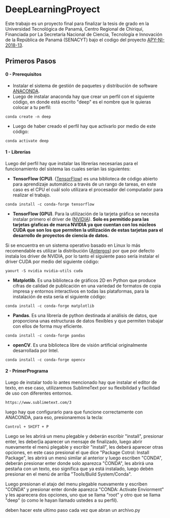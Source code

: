 # DeepLearningProyect

Este trabajo es un proyecto final para finalizar la tesis de grado en la Universidad Tecnológica de Panamá, Centro Regional de Chiriquí, Financiada por La Secretaría Nacional de Ciencia, Tecnología e Innovación de la República de Panamá (SENACYT) bajo el codigo del proyecto [APY-NI-2018-13](https://www.senacyt.gob.pa/wp-content/uploads/2018/04/ACTA-DE-RECEPCI%C3%93N-DE-PROPUESTAS-DE-NUEVOS-INVESTIGADORES-2018-RONDA-I.pdf).


## Primeros Pasos

#### 0 - Prerequisitos
- Instalar el sistema de gestión de paquetes y distribución de software [ANACONDA](https://www.anaconda.com/distribution/).
- Luego de instalar anaconda hay que crear un perfil con el siguiente código, en donde está escríto "deep" es el nombre que le quieras colocar a tu perfil:
```
conda create -n deep
```
- Luego de haber creado el perfíl hay que activarlo por medio de este código:
```
conda activate deep
```

#### 1 - Librerías
Luego del perfil hay que instalar las librerías necesarias para el funcionamiento del sistema las cuales serían las siguientes:
- **TensorFlow (CPU)**. ([TensorFlow](https://www.tensorflow.org/)) es una biblioteca de código abierto para aprendizaje automático a través de un rango de tareas, en este caso es el CPU el cuál solo utilizara el procesador del computador para realizar el trabajo.
```
conda install -c conda-forge tensorflow
```
- **TensorFlow (GPU)**. Para la utilización de la tarjeta gráfica se necesita instalar primero el driver de ([NVIDIA](https://www.nvidia.es/Download/index.aspx?lang=es)). **Solo es permitido para las tarjetas gŕaficas de marca NVIDIA ya que cuentan con los núcleos CUDA que son los que permiten la utilización de estas tarjetas para el desarrollo de proyectos de ciencia de datos.**

Si se encuentra en un sistema operativo basado en Linux lo más recomendable es utilizar la distribución ([Antergos](https://antergos.com/)) por que por defecto instala los driver de NVIDIA, por lo tanto el siguiente paso sería instalar el driver CUDA por medio del siguiente código:
```
yaourt -S nvidia nvidia-utils cuda
```

- **Matplotlib**. Es una biblioteca de gráficos 2D en Python que produce cifras de calidad de publicación en una variedad de formatos de copia impresa y entornos interactivos en todas las plataformas, para la instalación de esta sería el siguiente código:
```
conda install -c conda-forge matplotlib 
```

- **Pandas**. Es una librería de python destinada al análisis de datos, que proporciona unas estructuras de datos flexibles y que permiten trabajar con ellos de forma muy eficiente.
```
conda install -c conda-forge pandas
```

- **openCV**. Es una biblioteca libre de visión artificial originalmente desarrollada por Intel.
```
conda install -c conda-forge opencv
```

#### 2 - PrimerPrograma

Luego de instalar todo lo antes mencionado hay que instalar el editor de texto, en ese caso, utilizaremos SublimeText por su flexibilidad y facilidad de uso con diferentes entornos.
```
https://www.sublimetext.com/3
```

luego hay que configurarlo para que funcione correctamente con ANACONDA, para eso, presionaremos la tecla:
```
Control + SHIFT + P
```
Luego se les abrirá un menu plegable y deberán escribir "install", presionar enter, les deber[ia aparecer un mensaje de finalizado, luego abrir nuevamente el menú plegable y escribir "install", les deberá aparecer otras opciones, en este caso presional el que dice "Package Cotrol: Install Package", les abrirá un menú similar al anterior y luego escriben "CONDA", deberán presionar enter donde solo aparezca "CONDA", les abrirá una pestaña con un texto, eso significa que ya está instalado, luego debén presionar en el menú de arriba "Tools/Build System/Conda".

Luego presionan el atajo del menu plegable nuevamente y escriben "CONDA" y presionar enter donde aparezca "CONDA: Activate Enviorment" y les aparecera dos opciones, uno que se llama "root" y otro que se llama "deep" (o como le hayan llamado ustedes a su perfil).

deben hacer este ultimo paso cada vez que abran un archivo.py
